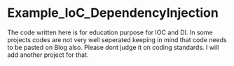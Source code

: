 # Example_IoC_DependencyInjection
The code written here is for education purpose for IOC and DI. In some projects codes are not very well seperated keeping in mind that code needs to be pasted on Blog also. Please dont judge it on coding standards. I will add another project for that.
